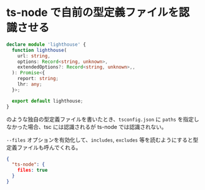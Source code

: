 # ts-node で自前の型定義ファイルを認識させる

```ts
declare module 'lighthouse' {
  function lighthouse(
    url: string,
    options: Record<string, unknown>,
    extendedOptions?: Record<string, unknown>,,
  ): Promise<{
    report: string;
    lhr: any;
  }>;

  export default lighthouse;
}
```

のような独自の型定義ファイルを書いたとき、`tsconfig.json` に `paths` を指定しなかった場合、tsc には認識されるが ts-node では認識されない。

`--files` オプションを有効化して、`includes`, `excludes` 等を読むようにすると型定義ファイルも呼んでくれる。

```json
{
  "ts-node": {
    files: true
  }
}
```
